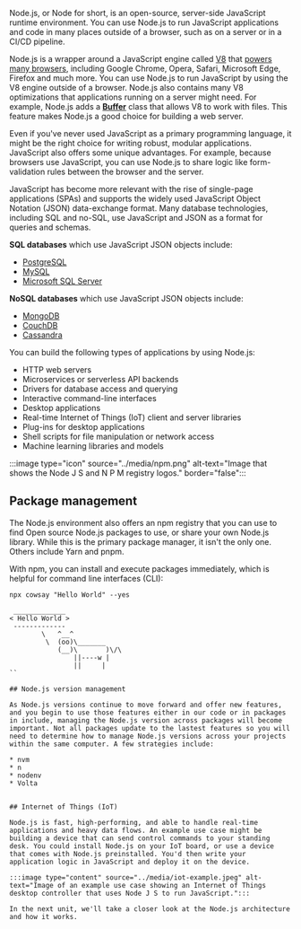 Node.js, or Node for short, is an open-source, server-side JavaScript runtime environment. You can use Node.js to run JavaScript applications and code in many places outside of a browser, such as on a server or in a CI/CD pipeline.

Node.js is a wrapper around a JavaScript engine called [V8](https://nodejs.dev/en/learn/the-v8-javascript-engine/) that [powers many browsers](https://caniuse.com/mdn-api_node), including Google Chrome, Opera, Safari, Microsoft Edge, Firefox and much more. You can use Node.js to run JavaScript by using the V8 engine outside of a browser. Node.js also contains many V8 optimizations that applications running on a server might need. For example, Node.js adds a [**Buffer**](https://nodejs.org/api/buffer.html#buffer) class that allows V8 to work with files. This feature makes Node.js a good choice for building a web server.

Even if you've never used JavaScript as a primary programming language, it might be the right choice for writing robust, modular applications. JavaScript also offers some unique advantages. For example, because browsers use JavaScript, you can use Node.js to share logic like form-validation rules between the browser and the server.

JavaScript has become more relevant with the rise of single-page applications (SPAs) and supports the widely used JavaScript Object Notation (JSON) data-exchange format. Many database technologies, including SQL and no-SQL, use JavaScript and JSON as a format for queries and schemas. 

**SQL databases** which use JavaScript JSON objects include: 

* [PostgreSQL](https://www.postgresql.org/docs/9.3/datatype-json.html)
* [MySQL](https://dev.mysql.com/doc/refman/8.0/en/json.html)
* [Microsoft SQL Server](/sql/relational-databases/json/json-data-sql-server?view=sql-server-ver15)

**NoSQL databases** which use JavaScript JSON objects include:

* [MongoDB](https://docs.mongodb.com/manual/core/document/)
* [CouchDB](https://docs.couchdb.org/)
* [Cassandra](https://docs.datastax.com/en/cql-oss/3.3/cql/cql_using/useInsertJSON.html)


You can build the following types of applications by using Node.js:

- HTTP web servers
- Microservices or serverless API backends
- Drivers for database access and querying
- Interactive command-line interfaces
- Desktop applications
- Real-time Internet of Things (IoT) client and server libraries
- Plug-ins for desktop applications
- Shell scripts for file manipulation or network access
- Machine learning libraries and models

:::image type="icon" source="../media/npm.png" alt-text="Image that shows the Node J S and N P M registry logos." border="false":::


## Package management

The Node.js environment also offers an npm registry that you can use to find Open source Node.js packages to use, or share your own Node.js library. While this is the primary package manager, it isn't the only one. Others include Yarn and pnpm.

With npm, you can install and execute packages immediately, which is helpful for command line interfaces (CLI): 

```
npx cowsay "Hello World" --yes
```

```console
 _____________
< Hello World >
 -------------
        \   ^__^
         \  (oo)\_______
            (__)\       )\/\
                ||----w |
                ||     |
``

## Node.js version management

As Node.js versions continue to move forward and offer new features, and you begin to use those features either in our code or in packages in include, managing the Node.js version across packages will become important. Not all packages update to the lastest features so you will need to determine how to manage Node.js versions across your projects within the same computer. A few strategies include: 

* nvm
* n
* nodenv
* Volta


## Internet of Things (IoT)

Node.js is fast, high-performing, and able to handle real-time applications and heavy data flows. An example use case might be building a device that can send control commands to your standing desk. You could install Node.js on your IoT board, or use a device that comes with Node.js preinstalled. You'd then write your application logic in JavaScript and deploy it on the device.

:::image type="content" source="../media/iot-example.jpeg" alt-text="Image of an example use case showing an Internet of Things desktop controller that uses Node J S to run JavaScript.":::

In the next unit, we'll take a closer look at the Node.js architecture and how it works.
